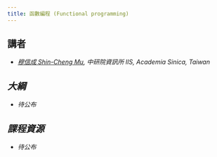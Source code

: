 ```yaml
---
title: 函數編程 (Functional programming)
---
```


## 講者

- [<i class="fa fa-globe fa-fw"/>穆信成 Shin-Cheng Mu](http://www.iis.sinica.edu.tw/~scm/), 中研院資訊所 IIS, Academia Sinica, Taiwan

## 大綱

+ *待公布*

## 課程資源

+ *待公布*
